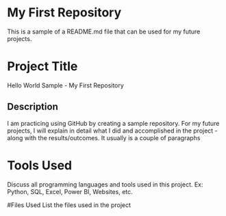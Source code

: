 # My First Repository
This is a sample of a README.md file that can be used for my future projects. 

# Project Title
Hello World Sample - My First Repository

## Description
I am practicing using GitHub by creating a sample repository. For my future projects, I will explain in detail what I did and accomplished in the project - along with the results/outcomes. It usually is a couple of paragraphs

# Tools Used
Discuss all programming languages and tools used in this project. Ex: Python, SQL, Excel, Power BI, Websites, etc.

#Files Used
List the files used in the project

